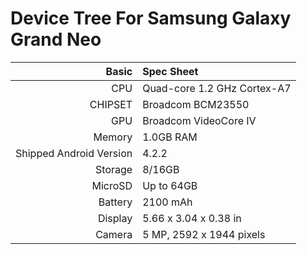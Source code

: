 Device Tree For Samsung Galaxy Grand Neo
============================

Basic   | Spec Sheet
-------:|:-------------------------
CPU     | Quad-core 1.2 GHz Cortex-A7
CHIPSET | Broadcom BCM23550
GPU     | Broadcom VideoCore IV
Memory  | 1.0GB RAM
Shipped Android Version | 4.2.2
Storage | 8/16GB
MicroSD | Up to 64GB
Battery | 2100 mAh
Display | 5.66 x 3.04 x 0.38 in
Camera  | 5 MP, 2592 x 1944 pixels
